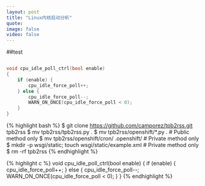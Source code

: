 ```yaml
---
layout: post
title: "Linux内核启动分析"
quote:
image: false
video: false
---
```


##test

~~~c

void cpu_idle_poll_ctrl(bool enable)
{
	if (enable) {
		cpu_idle_force_poll++;
	} else {
		cpu_idle_force_poll--;
		WARN_ON_ONCE(cpu_idle_force_poll < 0);
	}
}

~~~

{% highlight bash %}
$ git clone https://github.com/camporez/tpb2rss.git tpb2rss
$ mv tpb2rss/tpb2rss.py .
$ mv tpb2rss/openshift/*.py . # Public method only
$ mv tpb2rss/openshift/cron/ .openshift/ # Private method only
$ mkdir -p wsgi/static; touch wsgi/static/example.xml # Private method only
$ rm -rf tpb2rss
{% endhighlight %}


{% highlight c %}
void cpu_idle_poll_ctrl(bool enable)
{
	if (enable) {
		cpu_idle_force_poll++;
	} else {
		cpu_idle_force_poll--;
		WARN_ON_ONCE(cpu_idle_force_poll < 0);
	}
}
{% endhighlight %}
